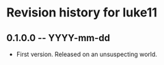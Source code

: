 # Revision history for luke11

## 0.1.0.0 -- YYYY-mm-dd

* First version. Released on an unsuspecting world.
